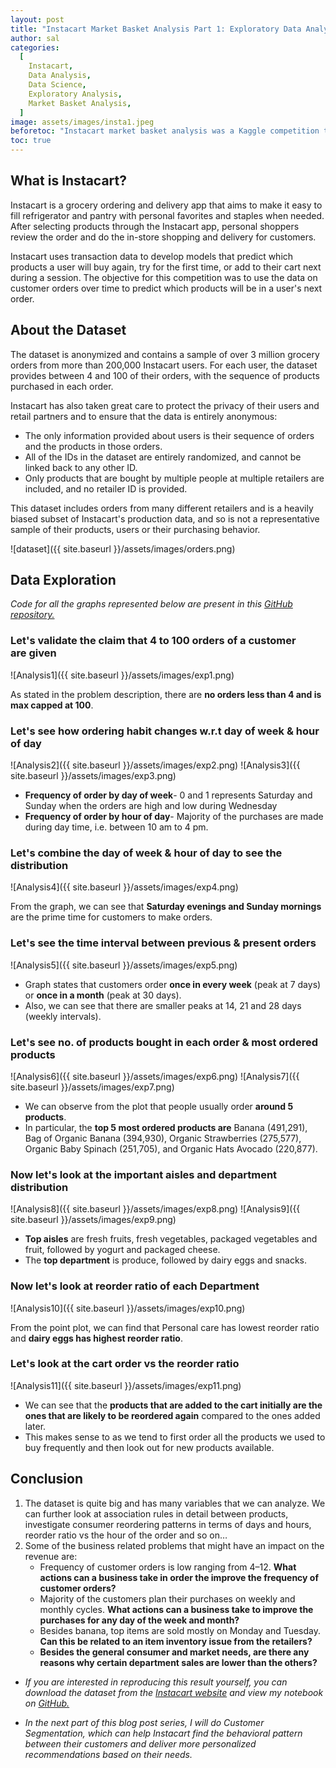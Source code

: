 ```yaml
---
layout: post
title: "Instacart Market Basket Analysis Part 1: Exploratory Data Analysis"
author: sal
categories:
  [
    Instacart,
    Data Analysis,
    Data Science,
    Exploratory Analysis,
    Market Basket Analysis,
  ]
image: assets/images/insta1.jpeg
beforetoc: "Instacart market basket analysis was a Kaggle competition that was opened early 2016 and was conducted by Instacart."
toc: true
---
```


## What is Instacart?

Instacart is a grocery ordering and delivery app that aims to make it easy to fill refrigerator and pantry with personal favorites and staples when needed. After selecting products through the Instacart app, personal shoppers review the order and do the in-store shopping and delivery for customers.

Instacart uses transaction data to develop models that predict which products a user will buy again, try for the first time, or add to their cart next during a session. The objective for this competition was to use the data on customer orders over time to predict which products will be in a user's next order.

## About the Dataset

The dataset is anonymized and contains a sample of over 3 million grocery orders from more than 200,000 Instacart users. For each user, the dataset provides between 4 and 100 of their orders, with the sequence of products purchased in each order.

Instacart has also taken great care to protect the privacy of their users and retail partners and to ensure that the data is entirely anonymous:

<ul>
<li>
The only information provided about users is their sequence of orders and the products in those orders.</li>
<li>
All of the IDs in the dataset are entirely randomized, and cannot be linked back to any other ID.</li>
<li>
Only products that are bought by multiple people at multiple retailers are included, and no retailer ID is provided.</li>
</ul>

This dataset includes orders from many different retailers and is a heavily biased subset of Instacart's production data, and so is not a representative sample of their products, users or their purchasing behavior.

![dataset]({{ site.baseurl }}/assets/images/orders.png)

## Data Exploration

<i> Code for all the graphs represented below are present in this <a href="https://github.com/madhumitha01/Instacart-Market-Basket-Analysis/blob/master/Instacart-%20Exploratory%20Analysis.ipynb">GitHub repository.</a></i>

### Let's validate the claim that 4 to 100 orders of a customer are given

![Analysis1]({{ site.baseurl }}/assets/images/exp1.png)

As stated in the problem description, there are <b>no orders less than 4 and is max capped at 100</b>.

### Let's see how ordering habit changes w.r.t day of week & hour of day

![Analysis2]({{ site.baseurl }}/assets/images/exp2.png) ![Analysis3]({{ site.baseurl }}/assets/images/exp3.png)

- <b>Frequency of order by day of week</b>- 0 and 1 represents Saturday and Sunday when the orders are high and low during Wednesday
- <b>Frequency of order by hour of day</b>- Majority of the purchases are made during day time, i.e. between 10 am to 4 pm.

### Let's combine the day of week & hour of day to see the distribution

![Analysis4]({{ site.baseurl }}/assets/images/exp4.png)

From the graph, we can see that **Saturday evenings and Sunday mornings** are the prime time for customers to make orders.

### Let's see the time interval between previous & present orders

![Analysis5]({{ site.baseurl }}/assets/images/exp5.png)

- Graph states that customers order **once in every week** (peak at 7 days) or **once in a month** (peak at 30 days).
- Also, we can see that there are smaller peaks at 14, 21 and 28 days (weekly intervals).

### Let's see no. of products bought in each order & most ordered products

![Analysis6]({{ site.baseurl }}/assets/images/exp6.png) ![Analysis7]({{ site.baseurl }}/assets/images/exp7.png)

- We can observe from the plot that people usually order **around 5 products**.
- In particular, the **top 5 most ordered products are** Banana (491,291), Bag of Organic Banana (394,930), Organic Strawberries (275,577), Organic Baby Spinach (251,705), and Organic Hats Avocado (220,877).

### Now let's look at the important aisles and department distribution

![Analysis8]({{ site.baseurl }}/assets/images/exp8.png) ![Analysis9]({{ site.baseurl }}/assets/images/exp9.png)

- **Top aisles** are fresh fruits, fresh vegetables, packaged vegetables and fruit, followed by yogurt and packaged cheese.
- The **top department** is produce, followed by dairy eggs and snacks.

### Now let's look at reorder ratio of each Department

![Analysis10]({{ site.baseurl }}/assets/images/exp10.png)

From the point plot, we can find that Personal care has lowest reorder ratio and **dairy eggs has highest reorder ratio**.

### Let's look at the cart order vs the reorder ratio

![Analysis11]({{ site.baseurl }}/assets/images/exp11.png)

- We can see that the **products that are added to the cart initially are the ones that are likely to be reordered again** compared to the ones added later.
- This makes sense to as we tend to first order all the products we used to buy frequently and then look out for new products available.

## Conclusion

<ol>
<li>The dataset is quite big and has many variables that we can analyze. We can further look at association rules in detail between products, investigate consumer reordering patterns in terms of days and hours, reorder ratio vs the hour of the order and so on…</li>
<li>Some of the business related problems that might have an impact on the revenue are:
<ul>
<li>
Frequency of customer orders is low ranging from 4–12. <b>What actions can a business take in order the improve the frequency of customer orders?</b></li>
<li>Majority of the customers plan their purchases on weekly and monthly cycles. <b>What actions can a business take to improve the purchases for any day of the week and month?</b></li>
<li>Besides banana, top items are sold mostly on Monday and Tuesday. <b>Can this be related to an item inventory issue from the retailers?</b></li>
<li><b>Besides the general consumer and market needs, are there any reasons why certain department sales are lower than the others?</b></li>
</ul>
</li>
</ol>

- _If you are interested in reproducing this result yourself, you can download the dataset from the <a href="https://medium.com/r/?url=https%3A%2F%2Fwww.instacart.com%2Fdatasets%2Fgrocery-shopping-2017">Instacart website</a> and view my notebook on <a href="https://github.com/madhumitha01/Instacart-Market-Basket-Analysis/blob/master/Instacart-%20Exploratory%20Analysis.ipynb">GitHub.</a>_

- _In the next part of this blog post series, I will do Customer Segmentation, which can help Instacart find the behavioral pattern between their customers and deliver more personalized recommendations based on their needs._
